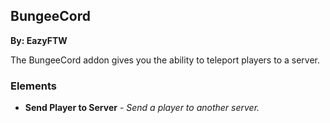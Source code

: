 ## BungeeCord
**By: EazyFTW**
<br>

The BungeeCord addon gives you the ability to teleport players to a server.
<br>

### Elements
* **Send Player to Server** - *Send a player to another server.*
